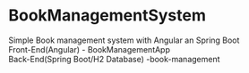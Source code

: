 # BookManagementSystem
Simple Book management system with Angular an Spring Boot
<br>
Front-End(Angular) - BookManagementApp
<br>
Back-End(Spring Boot/H2 Database) -book-management
